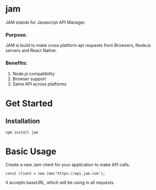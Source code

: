 # jam

JAM stands for Javascript API Manager.

### Purpose.

JAM is build to make cross platform api requests from Browsers, NodeJs servers and React Native.

### Benefits:

1. Node.js compatibility
2. Browser support
3. Same API across platforms

# Get Started

## Installation

`npm install jam`

# Basic Usage

Create a new Jam client for your application to make API calls.

`const client = new Jam('https://api.jam.com');`

It accepts baseURL, which will be using in all requests.
